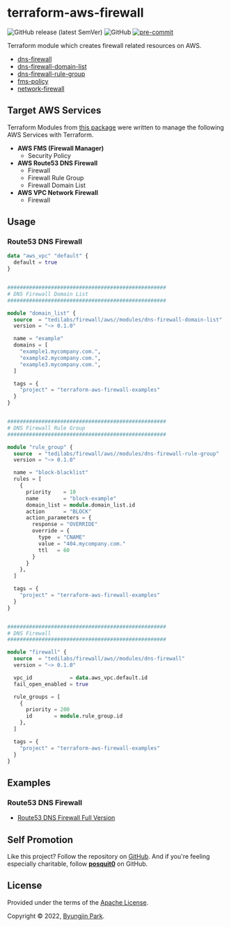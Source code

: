 # terraform-aws-firewall

![GitHub release (latest SemVer)](https://img.shields.io/github/v/release/tedilabs/terraform-aws-firewall?color=blue&sort=semver&style=flat-square)
![GitHub](https://img.shields.io/github/license/tedilabs/terraform-aws-firewall?color=blue&style=flat-square)
[![pre-commit](https://img.shields.io/badge/pre--commit-enabled-brightgreen?logo=pre-commit&logoColor=white&style=flat-square)](https://github.com/pre-commit/pre-commit)

Terraform module which creates firewall related resources on AWS.

- [dns-firewall](./modules/dns-firewall)
- [dns-firewall-domain-list](./modules/dns-firewall-domain-list)
- [dns-firewall-rule-group](./modules/dns-firewall-rule-group)
- [fms-policy](./modules/fms-policy)
- [network-firewall](./modules/network-firewall)


## Target AWS Services

Terraform Modules from [this package](https://github.com/tedilabs/terraform-aws-firewall) were written to manage the following AWS Services with Terraform.

- **AWS FMS (Firewall Manager)**
  - Security Policy
- **AWS Route53 DNS Firewall**
  - Firewall
  - Firewall Rule Group
  - Firewall Domain List
- **AWS VPC Network Firewall**
  - Firewall


## Usage

### Route53 DNS Firewall

```tf
data "aws_vpc" "default" {
  default = true
}


###################################################
# DNS Firewall Domain List
###################################################

module "domain_list" {
  source  = "tedilabs/firewall/aws//modules/dns-firewall-domain-list"
  version = "~> 0.1.0"

  name = "example"
  domains = [
    "example1.mycompany.com.",
    "example2.mycompany.com.",
    "example3.mycompany.com.",
  ]

  tags = {
    "project" = "terraform-aws-firewall-examples"
  }
}


###################################################
# DNS Firewall Rule Group
###################################################

module "rule_group" {
  source  = "tedilabs/firewall/aws//modules/dns-firewall-rule-group"
  version = "~> 0.1.0"

  name = "block-blacklist"
  rules = [
    {
      priority    = 10
      name        = "block-example"
      domain_list = module.domain_list.id
      action      = "BLOCK"
      action_parameters = {
        response = "OVERRIDE"
        override = {
          type  = "CNAME"
          value = "404.mycompany.com."
          ttl   = 60
        }
      }
    },
  ]

  tags = {
    "project" = "terraform-aws-firewall-examples"
  }
}


###################################################
# DNS Firewall
###################################################

module "firewall" {
  source  = "tedilabs/firewall/aws//modules/dns-firewall"
  version = "~> 0.1.0"

  vpc_id            = data.aws_vpc.default.id
  fail_open_enabled = true

  rule_groups = [
    {
      priority = 200
      id       = module.rule_group.id
    },
  ]

  tags = {
    "project" = "terraform-aws-firewall-examples"
  }
}

```


## Examples

### Route53 DNS Firewall

- [Route53 DNS Firewall Full Version](./examples/dns-firewall-full)


## Self Promotion

Like this project? Follow the repository on [GitHub](https://github.com/tedilabs/terraform-aws-firewall). And if you're feeling especially charitable, follow **[posquit0](https://github.com/posquit0)** on GitHub.


## License

Provided under the terms of the [Apache License](LICENSE).

Copyright © 2022, [Byungjin Park](https://www.posquit0.com).
